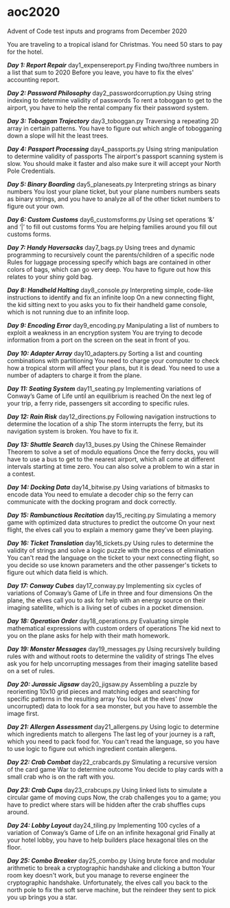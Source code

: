 # aoc2020
Advent of Code test inputs and programs from December 2020

You are traveling to a tropical island for Christmas. You need 50 stars to pay for the hotel.

***Day 1: Report Repair***
day1_expensereport.py
Finding two/three numbers in a list that sum to 2020
Before you leave, you have to fix the elves' accounting report.

***Day 2: Password Philosophy***
day2_passwordcorruption.py
Using string indexing to determine validity of passwords
To rent a toboggan to get to the airport, you have to help the rental company fix their password system.

***Day 3: Toboggan Trajectory***
day3_toboggan.py
Traversing a repeating 2D array in certain patterns.
You have to figure out which angle of tobogganing down a slope will hit the least trees. 

***Day 4: Passport Processing***
day4_passports.py
Using string manipulation to determine validity of passports
The airport's passport scanning system is slow. You should make it faster and also make sure it will accept your North Pole  Credentials.

***Day 5: Binary Boarding***
day5_planeseats.py
Interpreting strings as binary numbers
You lost your plane ticket, but your plane numbers numbers seats as binary strings, and you have to analyze all of the other ticket numbers to figure out your own.

***Day 6: Custom Customs***
day6_customsforms.py
Using set operations ‘&’ and ‘|’ to fill out customs forms
You are helping families around you fill out customs forms.

***Day 7: Handy Haversacks***
day7_bags.py
Using trees and dynamic programming to recursively count the parents/children of a specific node
Rules for luggage processing specify which bags are contained in other colors of bags, which can go very deep. You have to figure out how this relates to your shiny gold bag.

***Day 8: Handheld Halting***
day8_console.py
Interpreting simple, code-like instructions to identify and fix an infinite loop
On a new connecting flight, the kid sitting next to you asks you to fix their handheld game console, which is not running due to an infinite loop.

***Day 9: Encoding Error***
day9_encoding.py
Manipulating a list of numbers to exploit a weakness in an encryption system
You are trying to decode information from a port on the screen on the seat in front of you.

***Day 10: Adapter Array***
day10_adapters.py
Sorting a list and counting combinations with partitioning
You need to charge your computer to check how a tropical storm will affect your plans, but it is dead. You need to use a number of adapters to charge it from the plane.

***Day 11: Seating System***
day11_seating.py
Implementing variations of Conway’s Game of Life until an equilibrium is reached
On the next leg of your trip, a ferry ride, passengers sit according to specific rules. 

***Day 12: Rain Risk***
day12_directions.py
Following navigation instructions to determine the location of a ship
The storm interrupts the ferry, but its navigation system is broken. You have to fix it.

***Day 13: Shuttle Search***
day13_buses.py
Using the Chinese Remainder Theorem to solve a set of modulo equations
Once the ferry docks, you will have to use a bus to get to the nearest airport, which all come at different intervals starting at time zero. You can also solve a problem to win a star in a contest.

***Day 14: Docking Data***
day14_bitwise.py
Using variations of bitmasks to encode data
You need to emulate a decoder chip so the ferry can communicate with the docking program and dock correctly.

***Day 15: Rambunctious Recitation***
day15_reciting.py
Simulating a memory game with optimized data structures to predict the outcome
On your next flight, the elves call you to explain a memory game they've been playing.

***Day 16: Ticket Translation***
day16_tickets.py
Using rules to determine the validity of strings and solve a logic puzzle with the process of elimination
You can't read the language on the ticket to your next connecting flight, so you decide so use known parameters and the other passenger's tickets to figure out which data field is which.

***Day 17: Conway Cubes***
day17_conway.py
Implementing six cycles of variations of Conway’s Game of Life in three and four dimensions
On the plane, the elves call you to ask for help with an energy source on their imaging satellite, which is a living set of cubes in a pocket dimension.

***Day 18: Operation Order***
day18_operations.py
Evaluating simple mathematical expressions with custom orders of operations
The kid next to you on the plane asks for help with their math homework.

***Day 19: Monster Messages***
day19_messages.py
Using recursively building rules with and without roots to determine the validity of strings
The elves ask you for help uncorrupting messages from their imaging satellite based on a set of rules.

***Day 20: Jurassic Jigsaw***
day20_jigsaw.py
Assembling a puzzle by reorienting 10x10 grid pieces and matching edges and searching for specific patterns in the resulting array
You look at the elves' (now uncorrupted) data to look for a sea monster, but you have to assemble the image first.

***Day 21: Allergen Assessment***
day21_allergens.py
Using logic to determine which ingredients match to allergens
The last leg of your journey is a raft, which you need to pack food for. You can't read the language, so you have to use logic to figure out which ingredient contain allergens.

***Day 22: Crab Combat***
day22_crabcards.py
Simulating a recursive version of the card game War to determine outcome
You decide to play cards with a small crab who is on the raft with you.

***Day 23: Crab Cups***
day23_crabcups.py
Using linked lists to simulate a circular game of moving cups
Now, the crab challenges you to a game; you have to predict where stars will be hidden after the crab shuffles cups around.

***Day 24: Lobby Layout***
day24_tiling.py
Implementing 100 cycles of a variation of Conway’s Game of Life on an infinite hexagonal grid
Finally at your hotel lobby, you have to help builders place hexagonal tiles on the floor.

***Day 25: Combo Breaker***
day25_combo.py
Using brute force and modular arithmetic to break a cryptographic handshake and clicking a button
Your room key doesn't work, but you manage to reverse engineer the cryptographic handshake. Unfortunately, the elves call you back to the north pole to fix the soft serve machine, but the reindeer they sent to pick you up brings you a star.
